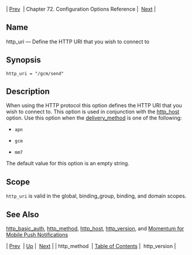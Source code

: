 | [Prev](conf.ref.http_method)  | Chapter 72. Configuration Options Reference |  [Next](conf.ref.http_version) |

<a name="conf.ref.http_uri"></a>
## Name

http_uri — Define the HTTP URI that you wish to connect to

## Synopsis

`http_uri = "/gcm/send"`

<a name="idp24939056"></a>
## Description

When using the HTTP protocol this option defines the HTTP URI that you wish to connect to. This option is used in conjunction with the [http_host](conf.ref.http_host "http_host") option. Use this option when the [delivery_method](conf.ref.delivery_method "delivery_method") is one of the following:

*   `apn`

*   `gcm`

*   `mm7`

The default value for this option is an empty string.

<a name="idp24947168"></a>
## Scope

`http_uri` is valid in the global, binding_group, binding, and domain scopes.

<a name="idp24949024"></a>
## See Also

[http_basic_auth](conf.ref.http_basic_auth "http_basic_auth"), [http_method](conf.ref.http_method "http_method"), [http_host](conf.ref.http_host "http_host"), [http_version](conf.ref.http_version "http_version"), and [Momentum for Mobile Push Notifications](https://support.messagesystems.com/docs/web-push/)

| [Prev](conf.ref.http_method)  | [Up](config.options.ref) |  [Next](conf.ref.http_version) |
| http_method  | [Table of Contents](index) |  http_version |

